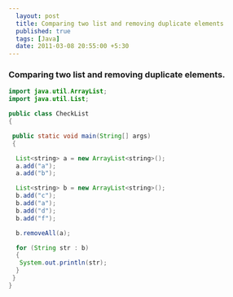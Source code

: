 ```yaml
---
  layout: post
  title: Comparing two list and removing duplicate elements
  published: true
  tags: [Java]
  date: 2011-03-08 20:55:00 +5:30
---
```

<h3>Comparing two list and removing duplicate elements.</h3>

``` java
import java.util.ArrayList;
import java.util.List;

public class CheckList
{

 public static void main(String[] args)
 {

  List<string> a = new ArrayList<string>();
  a.add("a");
  a.add("b");

  List<string> b = new ArrayList<string>();
  b.add("c");
  b.add("a");
  b.add("d");
  b.add("f");

  b.removeAll(a);

  for (String str : b)
  {
   System.out.println(str);
  }
 }
}
```
